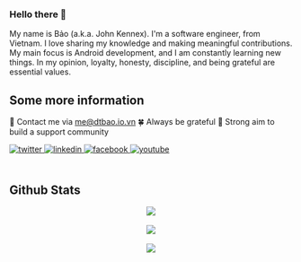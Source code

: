### Hello there 👋

My name is Bảo (a.k.a. John Kennex). I'm a software engineer, from Vietnam. I love sharing my knowledge and making meaningful contributions. My main focus is Android development, and I am constantly learning new things. In my opinion, loyalty, honesty, discipline, and being grateful are essential values.

## Some more information 

💬 Contact me via me@dtbao.io.vn
🍀 Always be grateful
💪 Strong aim to build a support community

<div align="left">
<a href="https://twitter.com/Kennex666" target="_blank">
<img src=https://img.shields.io/badge/twitter-%2300acee.svg?&style=for-the-badge&logo=twitter&logoColor=white alt=twitter style="margin-bottom: 5px;" />
</a>
<a href="https://linkedin.com/in/Kennex666" target="_blank">
<img src=https://img.shields.io/badge/linkedin-%231E77B5.svg?&style=for-the-badge&logo=linkedin&logoColor=white alt=linkedin style="margin-bottom: 5px;" />
</a>
<a href="https://www.facebook.com/DThaiBao666" target="_blank">
<img src=https://img.shields.io/badge/facebook-%232E87FB.svg?&style=for-the-badge&logo=facebook&logoColor=white alt=facebook style="margin-bottom: 5px;" />
</a>
<a href="https://www.youtube.com/Kennex666" target="_blank">
<img src=https://img.shields.io/badge/youtube-%23EE4831.svg?&style=for-the-badge&logo=youtube&logoColor=white alt=youtube style="margin-bottom: 5px;" />
</a>  
</div>
<br/>  


## Github Stats  
<div align="center"><img src="https://github-readme-stats.vercel.app/api?username=Kennex666&show_icons=true&count_private=true&hide_border=true" align="center" /></div>  

<br/> 

<div align="center">
<img src="https://komarev.com/ghpvc/?username=Kennex666&&style=flat-square" align="center" />
</div>  
  

<br/>  

<div align="center">
            <a href="https://paypal.me/Kennex666" target="_blank" style="display: inline-block;">
                <img
                    src="https://img.shields.io/badge/Donate-PayPal-blue.svg?style=flat-square&logo=paypal" 
                    align="center"
                />
            </a></div>
<br />
